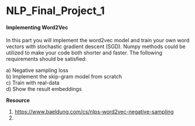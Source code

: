 # NLP_Final_Project_1
#### Implementing Word2Vec  
In this part you will implement the word2vec model and train your own word vectors with stochastic gradient descent (SGD). Numpy methods could be utilized to make your code both shorter and faster. The following requirements should be satisfied:

a) Negative sampling loss  
b) Implement the skip-gram model from scratch  
c) Train with real-data  
d) Show the result embeddings  

**Resource**
1. https://www.baeldung.com/cs/nlps-word2vec-negative-sampling
2. 


